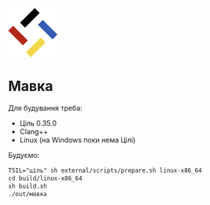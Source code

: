<img src="./лого.svg" width="100" height="100" />

# Мавка

Для будування треба:

- Ціль 0.35.0
- Clang++
- Linux (на Windows поки нема Цілі)

Будуємо:

```shell
TSIL="ціль" sh external/scripts/prepare.sh linux-x86_64
cd build/linux-x86_64
sh build.sh
./out/мавка
```